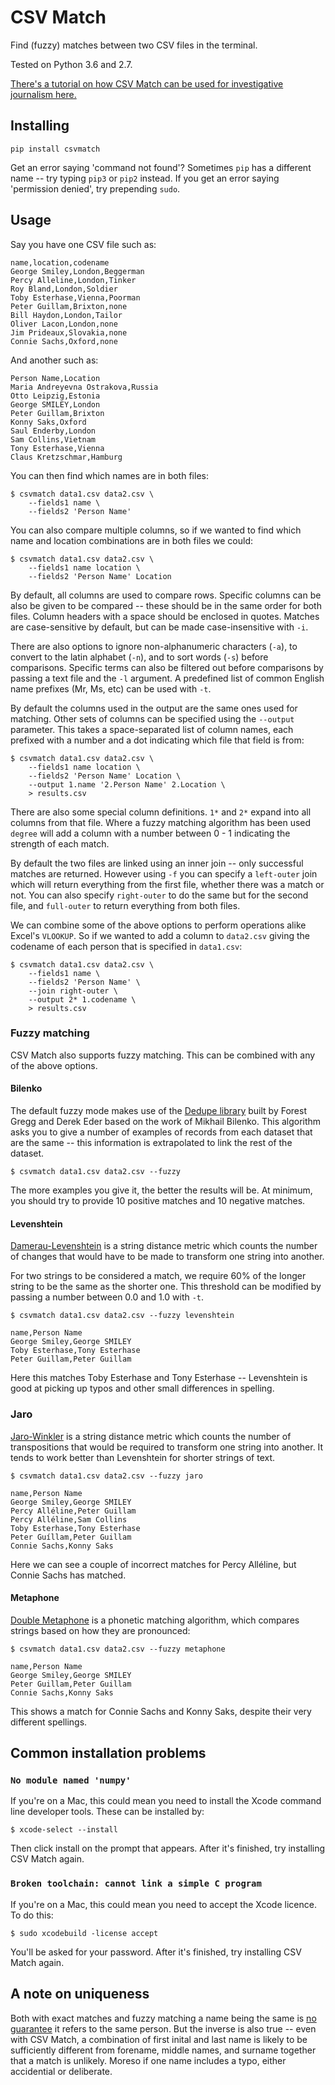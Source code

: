CSV Match
=========

Find (fuzzy) matches between two CSV files in the terminal.

Tested on Python 3.6 and 2.7.

[There's a tutorial on how CSV Match can be used for investigative journalism here.](https://github.com/maxharlow/tutorials/tree/master/find-connections-with-fuzzy-matching)


Installing
----------

    pip install csvmatch

Get an error saying 'command not found'? Sometimes `pip` has a different name -- try typing `pip3` or `pip2` instead. If you get an error saying 'permission denied', try prepending `sudo`.

Usage
-----

Say you have one CSV file such as:

    name,location,codename
    George Smiley,London,Beggerman
    Percy Alleline,London,Tinker
    Roy Bland,London,Soldier
    Toby Esterhase,Vienna,Poorman
    Peter Guillam,Brixton,none
    Bill Haydon,London,Tailor
    Oliver Lacon,London,none
    Jim Prideaux,Slovakia,none
    Connie Sachs,Oxford,none

And another such as:

    Person Name,Location
    Maria Andreyevna Ostrakova,Russia
    Otto Leipzig,Estonia
    George SMILEY,London
    Peter Guillam,Brixton
    Konny Saks,Oxford
    Saul Enderby,London
    Sam Collins,Vietnam
    Tony Esterhase,Vienna
    Claus Kretzschmar,Hamburg

You can then find which names are in both files:

    $ csvmatch data1.csv data2.csv \
        --fields1 name \
        --fields2 'Person Name'

You can also compare multiple columns, so if we wanted to find which name and location combinations are in both files we could:

    $ csvmatch data1.csv data2.csv \
        --fields1 name location \
        --fields2 'Person Name' Location

By default, all columns are used to compare rows. Specific columns can be also be given to be compared -- these should be in the same order for both files. Column headers with a space should be enclosed in quotes. Matches are case-sensitive by default, but can be made case-insensitive with `-i`.

There are also options to ignore non-alphanumeric characters (`-a`), to convert to the latin alphabet (`-n`), and to sort words (`-s`) before comparisons. Specific terms can also be filtered out before comparisons by passing a text file and the `-l` argument. A predefined list of common English name prefixes (Mr, Ms, etc) can be used with `-t`.

By default the columns used in the output are the same ones used for matching. Other sets of columns can be specified using the `--output` parameter. This takes a space-separated list of column names, each prefixed with a number and a dot indicating which file that field is from:

    $ csvmatch data1.csv data2.csv \
        --fields1 name location \
        --fields2 'Person Name' Location \
        --output 1.name '2.Person Name' 2.Location \
        > results.csv

There are also some special column definitions. `1*` and `2*` expand into all columns from that file. Where a fuzzy matching algorithm has been used `degree` will add a column with a number between 0 - 1 indicating the strength of each match.

By default the two files are linked using an inner join -- only successful matches are returned. However using `-f` you can specify a `left-outer` join which will return everything from the first file, whether there was a match or not. You can also specify `right-outer` to do the same but for the second file, and `full-outer` to return everything from both files.

We can combine some of the above options to perform operations alike Excel's `VLOOKUP`. So if we wanted to add a column to `data2.csv` giving the codename of each person that is specified in `data1.csv`:

    $ csvmatch data1.csv data2.csv \
        --fields1 name \
        --fields2 'Person Name' \
        --join right-outer \
        --output 2* 1.codename \
        > results.csv

### Fuzzy matching

CSV Match also supports fuzzy matching. This can be combined with any of the above options.

#### Bilenko

The default fuzzy mode makes use of the [Dedupe library](https://github.com/dedupeio/dedupe) built by Forest Gregg and Derek Eder based on the work of Mikhail Bilenko. This algorithm asks you to give a number of examples of records from each dataset that are the same -- this information is extrapolated to link the rest of the dataset.

    $ csvmatch data1.csv data2.csv --fuzzy

The more examples you give it, the better the results will be. At minimum, you should try to provide 10 positive matches and 10 negative matches.

#### Levenshtein

[Damerau-Levenshtein](https://en.wikipedia.org/wiki/Damerau–Levenshtein_distance) is a string distance metric which counts the number of changes that would have to be made to transform one string into another.

For two strings to be considered a match, we require 60% of the longer string to be the same as the shorter one. This threshold can be modified by passing a number between 0.0 and 1.0 with `-t`.

    $ csvmatch data1.csv data2.csv --fuzzy levenshtein

    name,Person Name
    George Smiley,George SMILEY
    Toby Esterhase,Tony Esterhase
    Peter Guillam,Peter Guillam

Here this matches Toby Esterhase and Tony Esterhase -- Levenshtein is good at picking up typos and other small differences in spelling.

### Jaro

[Jaro-Winkler](https://en.wikipedia.org/wiki/Jaro–Winkler_distance) is a string distance metric which counts the number of transpositions that would be required to transform one string into another. It tends to work better than Levenshtein for shorter strings of text.

    $ csvmatch data1.csv data2.csv --fuzzy jaro

    name,Person Name
    George Smiley,George SMILEY
    Percy Alléline,Peter Guillam
    Percy Alléline,Sam Collins
    Toby Esterhase,Tony Esterhase
    Peter Guíllam,Peter Guillam
    Connie Sachs,Konny Saks

Here we can see a couple of incorrect matches for Percy Alléline, but Connie Sachs has matched.

#### Metaphone

[Double Metaphone](https://en.wikipedia.org/wiki/Metaphone#Double_Metaphone) is a phonetic matching algorithm, which compares strings based on how they are pronounced:

    $ csvmatch data1.csv data2.csv --fuzzy metaphone

    name,Person Name
    George Smiley,George SMILEY
    Peter Guillam,Peter Guillam
    Connie Sachs,Konny Saks

This shows a match for Connie Sachs and Konny Saks, despite their very different spellings.


Common installation problems
----------------------------

### `No module named 'numpy'`

If you're on a Mac, this could mean you need to install the Xcode command line developer tools. These can be installed by:

    $ xcode-select --install

Then click install on the prompt that appears. After it's finished, try installing CSV Match again.

### `Broken toolchain: cannot link a simple C program`

If you're on a Mac, this could mean you need to accept the Xcode licence. To do this:

    $ sudo xcodebuild -license accept

You'll be asked for your password. After it's finished, try installing CSV Match again.


A note on uniqueness
--------------------

Both with exact matches and fuzzy matching a name being the same is [no guarantee](https://en.wikipedia.org/wiki/List_of_most_popular_given_names) it refers to the same person. But the inverse is also true -- even with CSV Match, a combination of first inital and last name is likely to be sufficiently different from forename, middle names, and surname together that a match is unlikely. Moreso if one name includes a typo, either accidential or deliberate.
